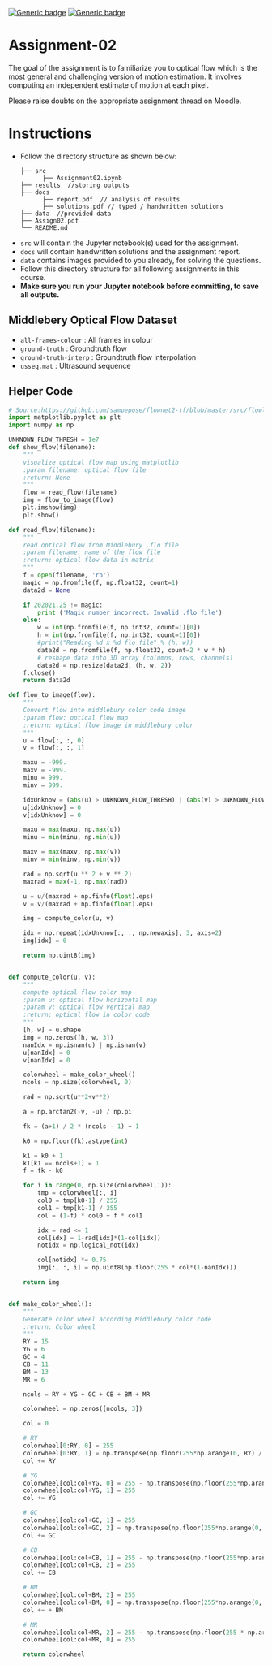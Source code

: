 [![Generic badge](https://img.shields.io/badge/CV-Assignment:2-BLUE.svg)](https://shields.io/)
[![Generic badge](https://img.shields.io/badge/DUE-23:00hrs,13/02/2023-RED.svg)](https://shields.io/)

# Assignment-02

The goal of the assignment is to familiarize you to optical flow which is the most general and challenging version
of motion estimation. It involves computing an independent estimate of motion at each pixel.

Please raise doubts on the appropriate assignment thread on Moodle.

# Instructions

-   Follow the directory structure as shown below:
    ```
    ├── src
          ├── Assignment02.ipynb
    ├── results  //storing outputs
    ├── docs
          ├── report.pdf  // analysis of results
          ├── solutions.pdf // typed / handwritten solutions
    ├── data  //provided data
    ├── Assign02.pdf
    └── README.md
    ```
-   `src` will contain the Jupyter notebook(s) used for the assignment.
-   `docs` will contain handwritten solutions and the assignment report.
-   `data` contains images provided to you already, for solving the questions.
-   Follow this directory structure for all following assignments in this course.
-   **Make sure you run your Jupyter notebook before committing, to save all outputs.**

## Middlebery Optical Flow Dataset

-   `all-frames-colour` : All frames in colour
-   `ground-truth` : Groundtruth flow
-   `ground-truth-interp` : Groundtruth flow interpolation
-   `usseq.mat` : Ultrasound sequence

## Helper Code

```python
# Source:https://github.com/sampepose/flownet2-tf/blob/master/src/flowlib.py
import matplotlib.pyplot as plt
import numpy as np

UNKNOWN_FLOW_THRESH = 1e7
def show_flow(filename):
    """
    visualize optical flow map using matplotlib
    :param filename: optical flow file
    :return: None
    """
    flow = read_flow(filename)
    img = flow_to_image(flow)
    plt.imshow(img)
    plt.show()

def read_flow(filename):
    """
    read optical flow from Middlebury .flo file
    :param filename: name of the flow file
    :return: optical flow data in matrix
    """
    f = open(filename, 'rb')
    magic = np.fromfile(f, np.float32, count=1)
    data2d = None

    if 202021.25 != magic:
        print ('Magic number incorrect. Invalid .flo file')
    else:
        w = int(np.fromfile(f, np.int32, count=1)[0])
        h = int(np.fromfile(f, np.int32, count=1)[0])
        #print("Reading %d x %d flo file" % (h, w))
        data2d = np.fromfile(f, np.float32, count=2 * w * h)
        # reshape data into 3D array (columns, rows, channels)
        data2d = np.resize(data2d, (h, w, 2))
    f.close()
    return data2d

def flow_to_image(flow):
    """
    Convert flow into middlebury color code image
    :param flow: optical flow map
    :return: optical flow image in middlebury color
    """
    u = flow[:, :, 0]
    v = flow[:, :, 1]

    maxu = -999.
    maxv = -999.
    minu = 999.
    minv = 999.

    idxUnknow = (abs(u) > UNKNOWN_FLOW_THRESH) | (abs(v) > UNKNOWN_FLOW_THRESH)
    u[idxUnknow] = 0
    v[idxUnknow] = 0

    maxu = max(maxu, np.max(u))
    minu = min(minu, np.min(u))

    maxv = max(maxv, np.max(v))
    minv = min(minv, np.min(v))

    rad = np.sqrt(u ** 2 + v ** 2)
    maxrad = max(-1, np.max(rad))

    u = u/(maxrad + np.finfo(float).eps)
    v = v/(maxrad + np.finfo(float).eps)

    img = compute_color(u, v)

    idx = np.repeat(idxUnknow[:, :, np.newaxis], 3, axis=2)
    img[idx] = 0

    return np.uint8(img)


def compute_color(u, v):
    """
    compute optical flow color map
    :param u: optical flow horizontal map
    :param v: optical flow vertical map
    :return: optical flow in color code
    """
    [h, w] = u.shape
    img = np.zeros([h, w, 3])
    nanIdx = np.isnan(u) | np.isnan(v)
    u[nanIdx] = 0
    v[nanIdx] = 0

    colorwheel = make_color_wheel()
    ncols = np.size(colorwheel, 0)

    rad = np.sqrt(u**2+v**2)

    a = np.arctan2(-v, -u) / np.pi

    fk = (a+1) / 2 * (ncols - 1) + 1

    k0 = np.floor(fk).astype(int)

    k1 = k0 + 1
    k1[k1 == ncols+1] = 1
    f = fk - k0

    for i in range(0, np.size(colorwheel,1)):
        tmp = colorwheel[:, i]
        col0 = tmp[k0-1] / 255
        col1 = tmp[k1-1] / 255
        col = (1-f) * col0 + f * col1

        idx = rad <= 1
        col[idx] = 1-rad[idx]*(1-col[idx])
        notidx = np.logical_not(idx)

        col[notidx] *= 0.75
        img[:, :, i] = np.uint8(np.floor(255 * col*(1-nanIdx)))

    return img


def make_color_wheel():
    """
    Generate color wheel according Middlebury color code
    :return: Color wheel
    """
    RY = 15
    YG = 6
    GC = 4
    CB = 11
    BM = 13
    MR = 6

    ncols = RY + YG + GC + CB + BM + MR

    colorwheel = np.zeros([ncols, 3])

    col = 0

    # RY
    colorwheel[0:RY, 0] = 255
    colorwheel[0:RY, 1] = np.transpose(np.floor(255*np.arange(0, RY) / RY))
    col += RY

    # YG
    colorwheel[col:col+YG, 0] = 255 - np.transpose(np.floor(255*np.arange(0, YG) / YG))
    colorwheel[col:col+YG, 1] = 255
    col += YG

    # GC
    colorwheel[col:col+GC, 1] = 255
    colorwheel[col:col+GC, 2] = np.transpose(np.floor(255*np.arange(0, GC) / GC))
    col += GC

    # CB
    colorwheel[col:col+CB, 1] = 255 - np.transpose(np.floor(255*np.arange(0, CB) / CB))
    colorwheel[col:col+CB, 2] = 255
    col += CB

    # BM
    colorwheel[col:col+BM, 2] = 255
    colorwheel[col:col+BM, 0] = np.transpose(np.floor(255*np.arange(0, BM) / BM))
    col += + BM

    # MR
    colorwheel[col:col+MR, 2] = 255 - np.transpose(np.floor(255 * np.arange(0, MR) / MR))
    colorwheel[col:col+MR, 0] = 255

    return colorwheel
```
